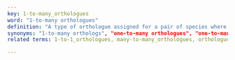 ```yaml
---
key: 1-to-many_orthologues
word: "1-to-many orthologues"
definition: "A type of orthologue assigned for a pair of species where one gene in one species is orthologous to multiple genes in the other species, due to (a) duplication event(s) in the second species."
synonyms: "1-to-many orthologs", "one-to-many orthologues", "one-to-many orthologs"
related terms: 1-to-1_orthologues, many-to-many_orthologues, orthologues, homologues

---
```

